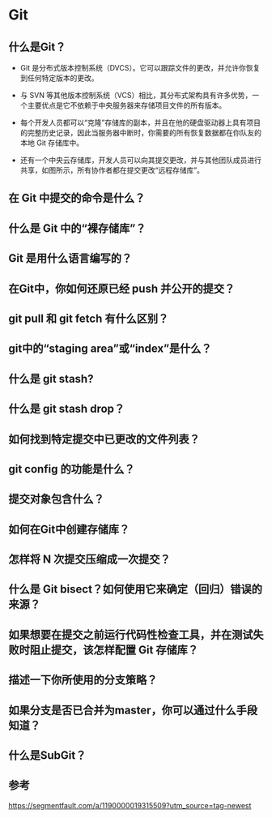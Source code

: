 # Git

## 什么是Git？

* Git 是分布式版本控制系统（DVCS）。它可以跟踪文件的更改，并允许你恢复到任何特定版本的更改。

* 与 SVN 等其他版本控制系统（VCS）相比，其分布式架构具有许多优势，一个主要优点是它不依赖于中央服务器来存储项目文件的所有版本。

* 每个开发人员都可以“克隆”存储库的副本，并且在他的硬盘驱动器上具有项目的完整历史记录，因此当服务器中断时，你需要的所有恢复数据都在你队友的本地 Git 存储库中。

* 还有一个中央云存储库，开发人员可以向其提交更改，并与其他团队成员进行共享，如图所示，所有协作者都在提交更改“远程存储库”。

## 在 Git 中提交的命令是什么？

## 什么是 Git 中的“裸存储库”？

## Git 是用什么语言编写的？

## 在Git中，你如何还原已经 push 并公开的提交？

## git pull 和 git fetch 有什么区别？

## git中的“staging area”或“index”是什么？

## 什么是 git stash?

## 什么是 git stash drop？

## 如何找到特定提交中已更改的文件列表？

## git config 的功能是什么？

## 提交对象包含什么？

## 如何在Git中创建存储库？

## 怎样将 N 次提交压缩成一次提交？

## 什么是 Git bisect？如何使用它来确定（回归）错误的来源？

## 如果想要在提交之前运行代码性检查工具，并在测试失败时阻止提交，该怎样配置 Git 存储库？

## 描述一下你所使用的分支策略？

## 如果分支是否已合并为master，你可以通过什么手段知道？

## 什么是SubGit？

## 参考

https://segmentfault.com/a/1190000019315509?utm_source=tag-newest